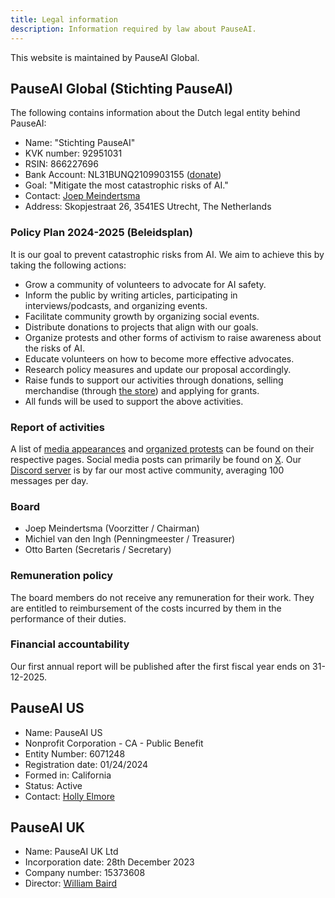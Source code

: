 ```yaml
---
title: Legal information
description: Information required by law about PauseAI.
---
```


This website is maintained by PauseAI Global.

## PauseAI Global (Stichting PauseAI)

The following contains information about the Dutch legal entity behind PauseAI:

- Name: "Stichting PauseAI"
- KVK number: 92951031
- RSIN: 866227696
- Bank Account: NL31BUNQ2109903155 ([donate](/donate))
- Goal: "Mitigate the most catastrophic risks of AI."
- Contact: [Joep Meindertsma](mailto:joep@pauseai.info)
- Address: Skopjestraat 26, 3541ES Utrecht, The Netherlands

### Policy Plan 2024-2025 (Beleidsplan)

It is our goal to prevent catastrophic risks from AI. We aim to achieve this by taking the following actions:

- Grow a community of volunteers to advocate for AI safety.
- Inform the public by writing articles, participating in interviews/podcasts, and organizing events.
- Facilitate community growth by organizing social events.
- Distribute donations to projects that align with our goals.
- Organize protests and other forms of activism to raise awareness about the risks of AI.
- Educate volunteers on how to become more effective advocates.
- Research policy measures and update our proposal accordingly.
- Raise funds to support our activities through donations, selling merchandise (through [the store](https://pauseai-shop.fourthwall.com/)) and applying for grants.
- All funds will be used to support the above activities.

### Report of activities

A list of [media appearances](/press) and [organized protests](/protests) can be found on their respective pages.
Social media posts can primarily be found on [X](https://x.com/PauseAI).
Our [Discord server](https://discord.gg/2XXWXvErfA) is by far our most active community, averaging 100 messages per day.

### Board

- Joep Meindertsma (Voorzitter / Chairman)
- Michiel van den Ingh (Penningmeester / Treasurer)
- Otto Barten (Secretaris / Secretary)

### Remuneration policy

The board members do not receive any remuneration for their work.
They are entitled to reimbursement of the costs incurred by them in the performance of their duties.

### Financial accountability

Our first annual report will be published after the first fiscal year ends on 31-12-2025.

## PauseAI US

- Name: PauseAI US
- Nonprofit Corporation - CA - Public Benefit
- Entity Number: 6071248
- Registration date: 01/24/2024
- Formed in: California
- Status: Active
- Contact: [Holly Elmore](mailto:m.holly.elmore@gmail.com)

## PauseAI UK

- Name: PauseAI UK Ltd
- Incorporation date: 28th December 2023
- Company number: 15373608
- Director: [William Baird](mailto:willb32764@gmail.com)
